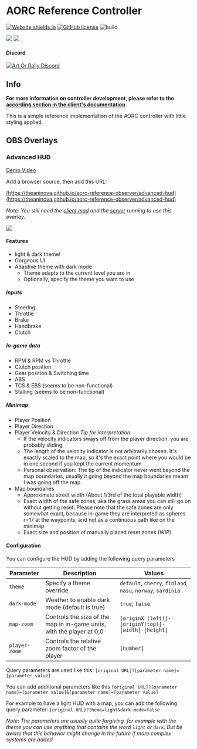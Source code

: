 # AORC Reference Controller

[![Website shields.io](https://img.shields.io/website-up-down-green-red/https/theaninova.github.io/aorc-reference-observer/.svg)](https://theaninova.github.io/aorc-reference-observer/)
[![GitHub license](https://img.shields.io/github/license/theaninova/aorc-reference-observer.svg)](https://github.com/wulkanat/aorc-server/blob/master/LICENSE)
![build](https://github.com/theaninova/aorc-reference-observer/actions/workflows/main.yml/badge.svg)

[![](https://img.shields.io/badge/Server-GitHub-23292F)](https://github.com/Theaninova/aorc-server)
[![](https://img.shields.io/badge/AOR%20Client%20Mod-GitHub-23292F)](https://github.com/Theaninova/aorc-client)

#### Discord

[![Art Or Rally Discord](https://badgen.net/discord/members/Sx3e7qGTh9)](https://discord.gg/Sx3e7qGTh9)

## Info

**For more information on controller development, please refer to
the [according section in the client's documentation](https://github.com/Theaninova/aorc-client#controller-development)**

This is a simple reference implementation of the AORC controller with little styling applied.

## OBS Overlays

### Advanced HUD

[Demo Video](https://www.youtube.com/watch?v=_Nj0vCCIEK0)

Add a browser source, then add this URL:

[https://theaninova.github.io/aorc-reference-observer/advanced-hud](https://theaninova.github.io/aorc-reference-observer/advanced-hud)

*Note: You still need the [client mod](https://github.com/Theaninova/aorc-server) and the
[server](https://github.com/Theaninova/aorc-server) running to use this overlay.*

![](https://media.discordapp.net/attachments/937310742003187722/939887837950644234/unknown.png?width=788&height=448)

#### Features

* light & dark theme!
* Gorgeous UI
* Adaptive theme with dark mode
  * Theme adapts to the current level you are in
  * Optionally, specify the theme you want to use

##### Inputs

* Steering
* Throttle
* Brake
* Handbrake
* Clutch

##### In-game data

* RPM & RPM vs Throttle
* Clutch position
* Gear position & Switching time
* ABS
* TCS & EBS (seems to be non-functional)
* Stalling (seems to be non-functional)

##### Minimap

* Player Position
* Player Direction
* Player Velocity & Direction *Tip for interpretation:*
  * If the velocity indicators sways off from the player direction, you are probably
    sliding
  * The length of the velocity indicator is not arbitrarily chosen. It's exactly scaled
    to the map, so it's the exact point where you would be in one second if you kept
    the current momentum
  * Personal observation: The tip of the indicator never went beyond the map boundaries,
    usually it going beyond the map boundaries meant I was going off the map
* Map boundaries
  * Approximate street width (About 1/3rd of the total playable width)
  * Exact width of the safe zones, aka the grass areas you can still go on without
    getting reset. Please note that the safe zones are only somewhat exact, because
    in-game they are interpreted as spheres r=17 at the waypoints, and not as a continuous
    path like on the minimap
  * Exact size and position of manually placed reset zones (WIP)

#### Configuration

You can configure the HUD by adding the following query parameters

| Parameter          | Description                                                           | Values                                                       |
|--------------------|-----------------------------------------------------------------------|--------------------------------------------------------------|
| `theme`            | Specify a theme override                                              | `default`, `cherry`, `finland`, `nasu`, `norway`, `sardinia` |
| `dark-mode`        | Weather to enable dark mode (default is true)                         | `true`, `false`                                              |
| `map-zoom`         | Controls the size of the map in in-game units, with the player at 0,0 | `[originX (left)]-[originY(top)]-[width]-[height]`           |
| `player-zoom`      | Controls the relative zoom factor of the player                       | `[number]`                                                   |



Query parameters are used like this:
`[original URL]?[parameter name]=[parameter value]`

You can add additional parameters like this
`[original URL]?[parameter name]=[parameter value]&[parameter name]=[parameter value]`

For example to have a light HUD with a map, you can add the following query parameter:
`[original URL]?theme=light&dark-mode=false`

*Note: The parameters are usually quite forgiving, for example with the theme you can
use anything that contains the word `light` or `dark`. But be aware that this behavior
might change in the future if more complex systems are added*
